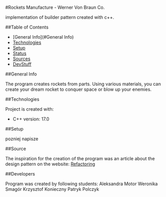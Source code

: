 #Rockets Manufacture - Werner Von Braun Co.

implementation of builder pattern created with c++.

##Table of Contents

  * [General Info](#General Info)
  * [Technologies](#Technologies)
  * [Setup](#Setup)
  * [Status](#Status)
  * [Sources](#Sources)
  * [DevStuff](#Developers)

##General Info

  The program creates rockets from parts. Using various materials, you can create your dream rocket to conquer space or blow up your enemies.

##Technologies

  Project is created with:
  * C++ version: 17.0

##Setup

pozniej napisze

##Source

  The inspiration for the creation of the program was an article about the design pattern on the website:
[Refactoring](https://refactoring.guru/pl/design-patterns/builder?fbclid=IwAR1rcdXvBowsoDcANUUvhslLGe2IGXwATqt070e-DtIxNwmpw37gZfWRLNA)

##Developers

  Program was created by following students:
Aleksandra Motor
Weronika Smagór
Krzysztof Konieczny
Patryk Polczyk
